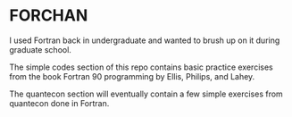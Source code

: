 # FORCHAN

I used Fortran back in undergraduate and wanted to brush up on it during graduate school. 

The simple codes section of this repo contains basic practice exercises from the book Fortran 90 programming by Ellis, Philips, and Lahey. 

The quantecon section will eventually contain a few simple exercises from quantecon done in Fortran. 
